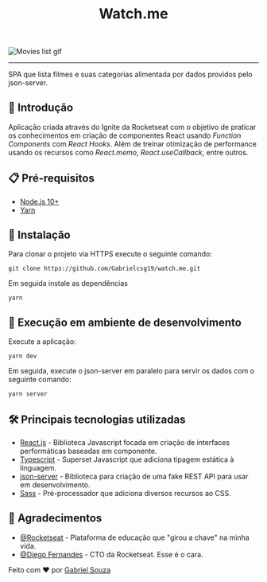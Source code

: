 <h1 align="center">Watch.me</h1><br>

![Movies list gif](https://github.com/Gabrielcsg19/movies-list/blob/main/assets/movies-list.gif)

---

SPA que lista filmes e suas categorias alimentada por dados providos pelo json-server.

## 🚀 Introdução

Aplicação criada através do Ignite da Rocketseat com o objetivo de praticar os conhecimentos em criação de componentes React usando *Function Components* com *React Hooks*. Além de treinar otimização de performance usando os recursos como *React.memo*, *React.useCallback*, entre outros.

## 📋 Pré-requisitos

- [Node.js 10+](https://nodejs.org/en/download/)
- [Yarn](https://classic.yarnpkg.com/en/docs/install/#windows-stable)

## :wrench: Instalação

Para clonar o projeto via HTTPS execute o seguinte comando:

```
git clone https://github.com/Gabrielcsg19/watch.me.git
```

Em seguida instale as dependências

```
yarn
```

## 🔨 Execução em ambiente de desenvolvimento

Execute a aplicação:

```
yarn dev
```

Em seguida, execute o json-server em paralelo para servir os dados com o seguinte comando:

```
yarn server
```

## 🛠️ Principais tecnologias utilizadas
- [React.js](https://reactjs.org/) - Biblioteca Javascript focada em criação de interfaces performáticas baseadas em componente.
- [Typescript](https://www.typescriptlang.org/) - Superset Javascript que adiciona tipagem estática à linguagem.
- [json-server](https://github.com/typicode/json-server) - Biblioteca para criação de uma fake REST API para usar em desenvolvimento.
- [Sass](https://sass-lang.com/) - Pré-processador que adiciona diversos recursos ao CSS.

## 🎉 Agradecimentos

- [@Rocketseat](https://github.com/Rocketseat) - Plataforma de educação que "girou a chave" na minha vida.
- [@Diego Fernandes](https://github.com/diego3g) - CTO da Rocketseat. Esse é o cara.

Feito com :heart: por [Gabriel Souza](https://github.com/Gabrielcsg19)
